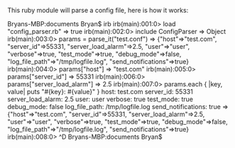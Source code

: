 This ruby module will parse a config file, here is how it works:

Bryans-MBP:documents Bryan$ irb
irb(main):001:0> load "config_parser.rb"
=> true
irb(main):002:0> include ConfigParser
=> Object
irb(main):003:0> params = parse_it("test.conf")
=> {"host"=>"test.com", "server_id"=>55331, "server_load_alarm"=>2.5, "user"=>"user", "verbose"=>true, "test_mode"=>true, "debug_mode"=>false, "log_file_path"=>"/tmp/logfile.log", "send_notifications"=>true}
irb(main):004:0> params["host"]
=> "test.com"
irb(main):005:0> params["server_id"]
=> 55331
irb(main):006:0> params["server_load_alarm"]
=> 2.5
irb(main):007:0> params.each { |key, value| puts "#{key}: #{value}" }
host: test.com
server_id: 55331
server_load_alarm: 2.5
user: user
verbose: true
test_mode: true
debug_mode: false
log_file_path: /tmp/logfile.log
send_notifications: true
=> {"host"=>"test.com", "server_id"=>55331, "server_load_alarm"=>2.5, "user"=>"user", "verbose"=>true, "test_mode"=>true, "debug_mode"=>false, "log_file_path"=>"/tmp/logfile.log", "send_notifications"=>true}
irb(main):008:0> ^D
Bryans-MBP:documents Bryan$
